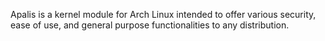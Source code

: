 Apalis is a kernel module for Arch Linux intended to offer various security, ease of use, and general purpose functionalities to any distribution.